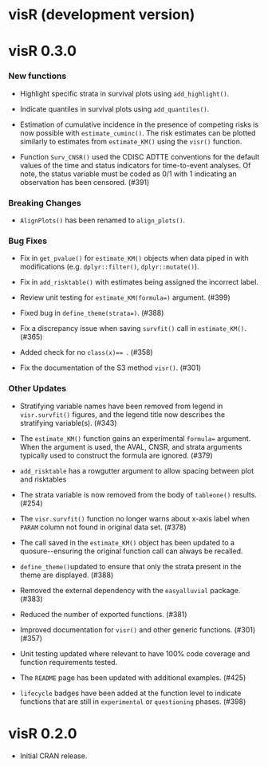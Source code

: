 # visR (development version)

# visR 0.3.0

### New functions

* Highlight specific strata in survival plots using `add_highlight()`.

* Indicate quantiles in survival plots using `add_quantiles()`.

* Estimation of cumulative incidence in the presence of competing risks is now possible with `estimate_cuminc()`. The risk estimates can be plotted similarly to estimates from `estimate_KM()` using the `visr()` function.

* Function `Surv_CNSR()` used the CDISC ADTTE conventions for the default values of the time and status indicators for time-to-event analyses. Of note, the status variable must be coded as 0/1 with 1 indicating an observation has been censored. (#391)

### Breaking Changes

* `AlignPlots()` has been renamed to `align_plots()`.

### Bug Fixes

* Fix in `get_pvalue()` for `estimate_KM()` objects when data piped in with modifications (e.g. `dplyr::filter()`, `dplyr::mutate()`).

* Fix in `add_risktable()` with estimates being assigned the incorrect label.

* Review unit testing for `estimate_KM(formula=)` argument. (#399)

* Fixed bug in `define_theme(strata=)`. (#388)

* Fix a discrepancy issue when saving `survfit()` call in `estimate_KM()`. (#365)

* Added check for no `class(x)== `. (#358)

* Fix the documentation of the S3 method `visr()`. (#301)


### Other Updates

* Stratifying variable names have been removed from legend in `visr.survfit()` figures, and the legend title now describes the stratifying variable(s). (#343)

* The `estimate_KM()` function gains an experimental `formula=` argument. When the argument is used, the AVAL, CNSR, and strata arguments typically used to construct the formula are ignored. (#379)

* `add_risktable` has a rowgutter argument to allow spacing between plot and risktables

* The strata variable is now removed from the body of `tableone()` results. (#254) 

* The `visr.survfit()` function no longer warns about x-axis label when `PARAM` column not found in original data set. (#378)

* The call saved in the `estimate_KM()` object has been updated to a quosure--ensuring the original function call can always be recalled.

* `define_theme()`updated to ensure that only the strata present in the theme are displayed. (#388)

* Removed the external dependency with the `easyalluvial` package. (#383)

* Reduced the number of exported functions. (#381)

* Improved documentation for `visr()` and other generic functions. (#301) (#357)

* Unit testing updated where relevant to have 100% code coverage and function requirements tested.

* The `README` page has been updated with additional examples. (#425)

* `lifecycle` badges have been added at the function level to indicate functions that are still in `experimental` or `questioning` phases. (#398) 

# visR 0.2.0

* Initial CRAN release. 
